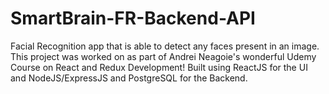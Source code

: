 # SmartBrain-FR-Backend-API
Facial Recognition app that is able to detect any faces present in an image. This project was worked on as part of Andrei Neagoie's
wonderful Udemy Course on React and Redux Development! Built using ReactJS for the UI and NodeJS/ExpressJS and PostgreSQL for the 
Backend.

